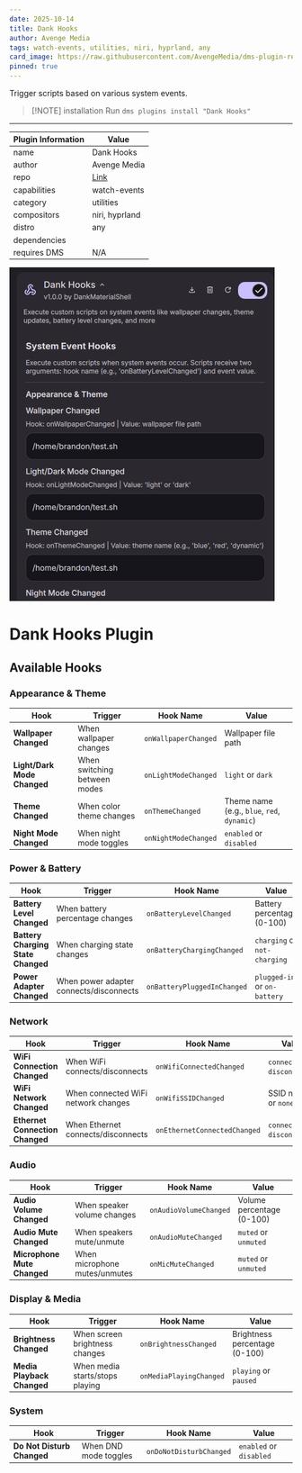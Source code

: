 ```yaml
---
date: 2025-10-14
title: Dank Hooks
author: Avenge Media
tags: watch-events, utilities, niri, hyprland, any
card_image: https://raw.githubusercontent.com/AvengeMedia/dms-plugin-registry/master/assets/dank-hooks.png
pinned: true
---
```


Trigger scripts based on various system events.


> [!NOTE] installation
> Run `dms plugins install "Dank Hooks"`

---

| Plugin Information                 | Value                                         |
| ---------------------------------- | --------------------------------------------- |
| name                               | Dank Hooks                          |
| author                             | Avenge Media      |
| repo                               | [Link](https://github.com/AvengeMedia/dms-plugins)             |
| capabilities                       | watch-events   |
| category                           | utilities     |
| compositors                        | niri, hyprland    |
| distro                             | any         |
| dependencies                       |    |
| requires DMS                       | N/A           |


![Dank Hooks Screenshot](https://raw.githubusercontent.com/AvengeMedia/dms-plugin-registry/master/assets/dank-hooks.png)

# Dank Hooks Plugin

## Available Hooks

### Appearance & Theme

| Hook | Trigger | Hook Name | Value |
|------|---------|-----------|-------|
| **Wallpaper Changed** | When wallpaper changes | `onWallpaperChanged` | Wallpaper file path |
| **Light/Dark Mode Changed** | When switching between modes | `onLightModeChanged` | `light` or `dark` |
| **Theme Changed** | When color theme changes | `onThemeChanged` | Theme name (e.g., `blue`, `red`, `dynamic`) |
| **Night Mode Changed** | When night mode toggles | `onNightModeChanged` | `enabled` or `disabled` |

### Power & Battery

| Hook | Trigger | Hook Name | Value |
|------|---------|-----------|-------|
| **Battery Level Changed** | When battery percentage changes | `onBatteryLevelChanged` | Battery percentage (0-100) |
| **Battery Charging State Changed** | When charging state changes | `onBatteryChargingChanged` | `charging` or `not-charging` |
| **Power Adapter Changed** | When power adapter connects/disconnects | `onBatteryPluggedInChanged` | `plugged-in` or `on-battery` |

### Network

| Hook | Trigger | Hook Name | Value |
|------|---------|-----------|-------|
| **WiFi Connection Changed** | When WiFi connects/disconnects | `onWifiConnectedChanged` | `connected` or `disconnected` |
| **WiFi Network Changed** | When connected WiFi network changes | `onWifiSSIDChanged` | SSID name or `none` |
| **Ethernet Connection Changed** | When Ethernet connects/disconnects | `onEthernetConnectedChanged` | `connected` or `disconnected` |

### Audio

| Hook | Trigger | Hook Name | Value |
|------|---------|-----------|-------|
| **Audio Volume Changed** | When speaker volume changes | `onAudioVolumeChanged` | Volume percentage (0-100) |
| **Audio Mute Changed** | When speakers mute/unmute | `onAudioMuteChanged` | `muted` or `unmuted` |
| **Microphone Mute Changed** | When microphone mutes/unmutes | `onMicMuteChanged` | `muted` or `unmuted` |

### Display & Media

| Hook | Trigger | Hook Name | Value |
|------|---------|-----------|-------|
| **Brightness Changed** | When screen brightness changes | `onBrightnessChanged` | Brightness percentage (0-100) |
| **Media Playback Changed** | When media starts/stops playing | `onMediaPlayingChanged` | `playing` or `paused` |

### System

| Hook | Trigger | Hook Name | Value |
|------|---------|-----------|-------|
| **Do Not Disturb Changed** | When DND mode toggles | `onDoNotDisturbChanged` | `enabled` or `disabled` |


